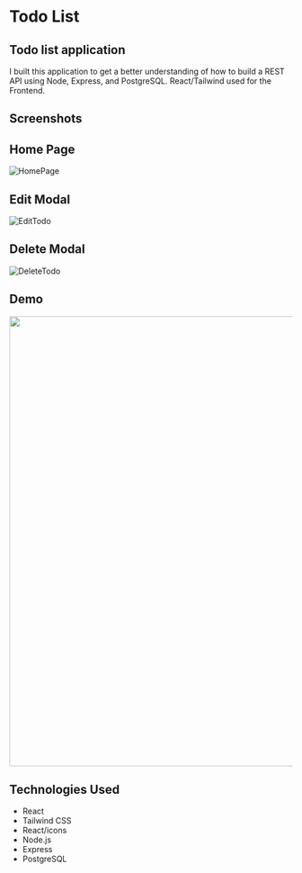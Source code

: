 # Todo List


## Todo list application
I built this application to get a better understanding of how to build a REST API using Node, Express, and PostgreSQL.
React/Tailwind used for the Frontend.


## Screenshots

## Home Page
![HomePage](https://i.imgur.com/XUeK8vJ.png)
## Edit Modal
![EditTodo](https://i.imgur.com/ROwTpwT.png)
## Delete Modal
![DeleteTodo](https://i.imgur.com/VoSIP6N.png)
## Demo
<img src="https://media.giphy.com/media/v1.Y2lkPTc5MGI3NjExMjVlNTJkZGM5YmI1MzBlNjA5NDBjN2U5M2RjODljOWRmOTNiNWRmZCZjdD1n/O7GGySZKDbQFSunq1V/giphy.gif" width="800" >



## Technologies Used

- React
- Tailwind CSS
- React/icons
- Node.js
- Express
- PostgreSQL

